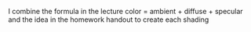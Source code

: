 I combine the formula in the lecture color = ambient + diffuse + specular and
the idea in the homework handout to create each shading 
